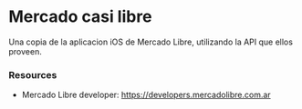 # Mercado casi libre

Una copia de la aplicacion iOS de Mercado Libre, utilizando la API que ellos proveen.



### Resources

- Mercado Libre developer: https://developers.mercadolibre.com.ar
